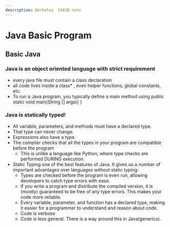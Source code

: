```yaml
---
description: Berkeley  CS61B note
---
```


# Java Basic Program

## Basic Java 

### Java is an object oriented language with strict requirement

* every java file must contain a class declaration 
* all code lives inside a class\* , even helper functions, global constants, etc.
*  To run a Java program, you typically define a main method using  public static void main\(String \[\] args\){ }

### Java is statically typed!

* All variable, parameters, and methods must have a declared type.
* That type can never change.
* Expressions also have a type. 
* The compiler checks that all the types in your program are compatible before the program  
  * This is unlike a language like Python, where type checks are performed DURING execution. 
* Static Typing  one of the best features of Java. It gives us a number of important advantages over languages without static typing: 
  * Types are checked before the program is even run, allowing developers to catch type errors with ease.
  * If you write a program and distribute the compiled version, it is \(mostly\) guaranteed to be free of any type errors. This makes your code more reliable.
  * Every variable, parameter, and function has a declared type, making it easier for a programmer to understand and reason about code. 
  * Code is verbose
  * Code is less general. There is a way around this in Java\(generics\).



